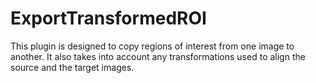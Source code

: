 # ExportTransformedROI

This plugin is designed to copy regions of interest from one image to another. It also takes into account any transformations used to align the source and the target images.



